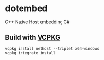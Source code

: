 # dotembed

C++ Native Host embedding C#

## Build with [VCPKG](https://vcpkg.io/en/getting-started.html)
```shell
vcpkg install nethost --triplet x64-windows
vcpkg integrate install
```